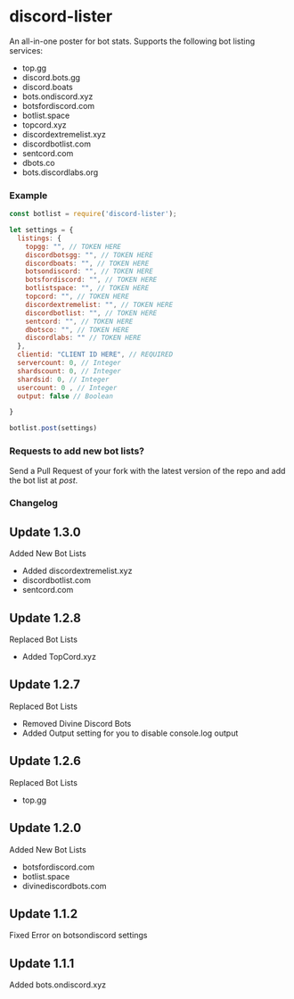 # discord-lister
An all-in-one poster for bot stats. Supports the following bot listing services:
- top.gg
- discord.bots.gg
- discord.boats
- bots.ondiscord.xyz
- botsfordiscord.com
- botlist.space
- topcord.xyz
- discordextremelist.xyz
- discordbotlist.com
- sentcord.com
- dbots.co
- bots.discordlabs.org

### Example
``` js
const botlist = require('discord-lister');

let settings = {
  listings: {
    topgg: "", // TOKEN HERE
    discordbotsgg: "", // TOKEN HERE
    discordboats: "", // TOKEN HERE
    botsondiscord: "", // TOKEN HERE
    botsfordiscord: "", // TOKEN HERE
    botlistspace: "", // TOKEN HERE
    topcord: "", // TOKEN HERE
    discordextremelist: "", // TOKEN HERE
    discordbotlist: "", // TOKEN HERE
    sentcord: "", // TOKEN HERE
    dbotsco: "", // TOKEN HERE
    discordlabs: "" // TOKEN HERE
  },
  clientid: "CLIENT ID HERE", // REQUIRED
  servercount: 0, // Integer
  shardscount: 0, // Integer
  shardsid: 0, // Integer
  usercount: 0 , // Integer
  output: false // Boolean

}

botlist.post(settings)
```
### Requests to add new bot lists?
Send a Pull Request of your fork with the latest version of the repo and add the bot list at *post*.

### Changelog
## Update 1.3.0
Added New Bot Lists
- Added discordextremelist.xyz
- discordbotlist.com
- sentcord.com

## Update 1.2.8
Replaced Bot Lists
- Added TopCord.xyz

## Update 1.2.7
Replaced Bot Lists
- Removed Divine Discord Bots
- Added Output setting for you to disable console.log output

## Update 1.2.6
Replaced Bot Lists
- top.gg

## Update 1.2.0
Added New Bot Lists
- botsfordiscord.com
- botlist.space
- divinediscordbots.com

## Update 1.1.2
Fixed Error on botsondiscord settings

## Update 1.1.1
Added bots.ondiscord.xyz
